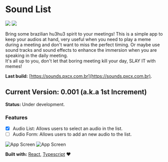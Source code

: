 # Sound List

![](https://github.com/pxcx/sound-list/workflows/Continuous%20Integration/badge.svg)
![](https://github.com/pxcx/sound-list//workflows/Continuous%20Deployment/badge.svg)

Bring some brazilian hu3hu3 spirit to your meetings! This is a simple app to keep your audios at hand,
very useful when you need to play a meme during a meeting and don't want to miss the perfect timing.
Or maybe use sound tracks and sound effects to enhance the immersion when you are speaking in the daily meeting.<br/>
It's all up to you, don't let that boring meeting kill your day, SLAY IT with memes!

**Last build:** [https://sounds.pxcx.com.br](https://sounds.pxcx.com.br).

## Current Version: 0.001 (a.k.a 1st Increment)

**Status:** Under development.

### Features
- [x] Audio List: Allows users to select an audio in the list.
- [ ] Audio Form: Allows users to add an new audio to the list.

![App Screen](https://sounds.pxcx.com.br/screens/001.png)
![App Screen](https://sounds.pxcx.com.br/screens/002.png)

**Built with:** [React](https://reactjs.org), [Typescript](https://www.typescriptlang.org) :heart:
